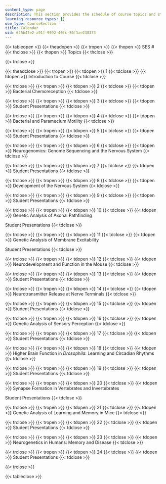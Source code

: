 ```yaml
---
content_type: page
description: This section provides the schedule of course topics and student presentations.
learning_resource_types: []
ocw_type: CourseSection
title: Calendar
uid: 625b47e2-a91f-9092-40fc-86f1ae230373
---
```


{{< tableopen >}}
{{< theadopen >}}
{{< tropen >}}
{{< thopen >}}
SES #
{{< thclose >}}
{{< thopen >}}
Topics
{{< thclose >}}

{{< trclose >}}

{{< theadclose >}}
{{< tropen >}}
{{< tdopen >}}
1
{{< tdclose >}}
{{< tdopen >}}
Introduction to Course
{{< tdclose >}}

{{< trclose >}}
{{< tropen >}}
{{< tdopen >}}
2
{{< tdclose >}}
{{< tdopen >}}
Bacterial Chemoreception
{{< tdclose >}}

{{< trclose >}}
{{< tropen >}}
{{< tdopen >}}
3
{{< tdclose >}}
{{< tdopen >}}
Student Presentations
{{< tdclose >}}

{{< trclose >}}
{{< tropen >}}
{{< tdopen >}}
4
{{< tdclose >}}
{{< tdopen >}}
Bacterial and Paramecium Motility
{{< tdclose >}}

{{< trclose >}}
{{< tropen >}}
{{< tdopen >}}
5
{{< tdclose >}}
{{< tdopen >}}
Student Presentations
{{< tdclose >}}

{{< trclose >}}
{{< tropen >}}
{{< tdopen >}}
6
{{< tdclose >}}
{{< tdopen >}}
Neurogenomics: Genome Sequencing and the Nervous System
{{< tdclose >}}

{{< trclose >}}
{{< tropen >}}
{{< tdopen >}}
7
{{< tdclose >}}
{{< tdopen >}}
Student Presentations
{{< tdclose >}}

{{< trclose >}}
{{< tropen >}}
{{< tdopen >}}
8
{{< tdclose >}}
{{< tdopen >}}
Development of the Nervous System
{{< tdclose >}}

{{< trclose >}}
{{< tropen >}}
{{< tdopen >}}
9
{{< tdclose >}}
{{< tdopen >}}
Student Presentations
{{< tdclose >}}

{{< trclose >}}
{{< tropen >}}
{{< tdopen >}}
10
{{< tdclose >}}
{{< tdopen >}}
Genetic Analysis of Axonal Pathfinding  
  
Student Presentations
{{< tdclose >}}

{{< trclose >}}
{{< tropen >}}
{{< tdopen >}}
11
{{< tdclose >}}
{{< tdopen >}}
Genetic Analysis of Membrane Excitability  
  
Student Presentations
{{< tdclose >}}

{{< trclose >}}
{{< tropen >}}
{{< tdopen >}}
12
{{< tdclose >}}
{{< tdopen >}}
Neurodevelopment and Function in the Mouse
{{< tdclose >}}

{{< trclose >}}
{{< tropen >}}
{{< tdopen >}}
13
{{< tdclose >}}
{{< tdopen >}}
Student Presentations
{{< tdclose >}}

{{< trclose >}}
{{< tropen >}}
{{< tdopen >}}
14
{{< tdclose >}}
{{< tdopen >}}
Neurotransmitter Release at Nerve Terminals
{{< tdclose >}}

{{< trclose >}}
{{< tropen >}}
{{< tdopen >}}
15
{{< tdclose >}}
{{< tdopen >}}
Student Presentations
{{< tdclose >}}

{{< trclose >}}
{{< tropen >}}
{{< tdopen >}}
16
{{< tdclose >}}
{{< tdopen >}}
Genetic Analysis of Sensory Perception
{{< tdclose >}}

{{< trclose >}}
{{< tropen >}}
{{< tdopen >}}
17
{{< tdclose >}}
{{< tdopen >}}
Student Presentations
{{< tdclose >}}

{{< trclose >}}
{{< tropen >}}
{{< tdopen >}}
18
{{< tdclose >}}
{{< tdopen >}}
Higher Brain Function in _Drosophila_: Learning and Circadian Rhythms
{{< tdclose >}}

{{< trclose >}}
{{< tropen >}}
{{< tdopen >}}
19
{{< tdclose >}}
{{< tdopen >}}
Student Presentations
{{< tdclose >}}

{{< trclose >}}
{{< tropen >}}
{{< tdopen >}}
20
{{< tdclose >}}
{{< tdopen >}}
Synapse Formation in Vertebrates and Invertebrates  
  
Student Presentations
{{< tdclose >}}

{{< trclose >}}
{{< tropen >}}
{{< tdopen >}}
21
{{< tdclose >}}
{{< tdopen >}}
Genetic Analysis of Learning and Memory in Mice
{{< tdclose >}}

{{< trclose >}}
{{< tropen >}}
{{< tdopen >}}
22
{{< tdclose >}}
{{< tdopen >}}
Student Presentations
{{< tdclose >}}

{{< trclose >}}
{{< tropen >}}
{{< tdopen >}}
23
{{< tdclose >}}
{{< tdopen >}}
Neurogenetics in Humans: Memory and Disease
{{< tdclose >}}

{{< trclose >}}
{{< tropen >}}
{{< tdopen >}}
24
{{< tdclose >}}
{{< tdopen >}}
Student Presentations
{{< tdclose >}}

{{< trclose >}}

{{< tableclose >}}